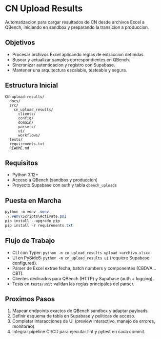 # CN Upload Results

Automatizacion para cargar resultados de CN desde archivos Excel a QBench, iniciando en sandbox y preparando la transicion a produccion.

## Objetivos
- Procesar archivos Excel aplicando reglas de extraccion definidas.
- Buscar y actualizar samples correspondientes en QBench.
- Sincronizar autenticacion y registro con Supabase.
- Mantener una arquitectura escalable, testeable y segura.

## Estructura Inicial
```
CN-upload-results/
  docs/
  src/
    cn_upload_results/
      clients/
      config/
      domain/
      parsers/
      ui/
      workflows/
  tests/
  requirements.txt
  README.md
```

## Requisitos
- Python 3.12+
- Acceso a QBench (sandbox y produccion)
- Proyecto Supabase con auth y tabla `qbench_uploads`

## Puesta en Marcha
```powershell
python -m venv .venv
.\.venv\Scripts\Activate.ps1
pip install --upgrade pip
pip install -r requirements.txt
```

## Flujo de Trabajo
- CLI con Typer: `python -m cn_upload_results upload <archivo.xlsx>`
- UI en PySide6: `python -m cn_upload_results ui` (requiere Supabase configured).
- Parser de Excel extrae fecha, batch numbers y componentes (CBDVA... CBT).
- Clientes dedicados para QBench (HTTP) y Supabase (auth + logging).
- Tests en `tests/unit` validan las reglas principales del parser.

## Proximos Pasos
1. Mapear endpoints exactos de QBench sandbox y adaptar payloads.
2. Definir esquema de tabla en Supabase y politicas de acceso.
3. Completar interacciones de UI (preview interactivo, manejo de errores, monitoreo).
4. Integrar pipeline CI/CD para ejecutar lint y pytest en cada commit.

